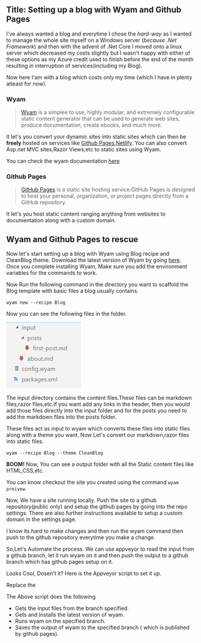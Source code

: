Title: Setting up a blog with Wyam and Github Pages
---
 I've always wanted a blog and everytime I chose the *hard-way* as I wanted to manage the whole site myself on a Windows server (*because .Net Framework*) and then with the advent of .Net Core I moved onto a linux server which decreased my costs slightly but I wasn't happy with either of these options as my Azure credit used to finish before the end of the month resulting in interruption of services(including my Blog).
  
  Now here I'am with a blog which costs only my time (which I have in plenty atleast for now).

### Wyam

>[Wyam](https://wyam.io/) is a simplee to use, highly modular, and extremely configurable static content generator that can be used to generate web sites, produce documentation, create ebooks, and much more.

It let's you convert your dynamic sites into static sites which can then be **freely** hosted on services like [Github Pages](https://pages.github.com/),[Netlify](https://www.netlify.com/). You can also convert Asp.net MVC sites,Razor Views,etc to static sites using Wyam.

You can check the wyam documentation [here](www.wyam.io/docs)
### Github Pages
>[GitHub Pages](https://pages.github.com/) is a static site hosting service.GitHub Pages is designed to host your personal, organization, or project pages directly from a GitHub repository. 

It let's you host static content ranging anything from websites to documentation along with a custom domain.
## Wyam and Github Pages to rescue

Now let's start setting up a blog with Wyam using Blog recipe and CleanBlog theme.
Download the latest  version of Wyam by going [here](https://github.com/Wyamio/Wyam/releases). Once you complete installing Wyam, Make sure you add the environment variables for the commands to work.

Now Run the following command in the directory you want to scaffold the Blog template with basic files a blog usually contains.
```
wyam new --recipe Blog
```
Now you can see the following files in the folder.

![](../images/directory.png)


The input directory contains the content files.These files can be markdown files,razor files,etc.If you want add any links in the header, then you would add those files directly into the input folder and for the posts you need to add the markdown files into the posts folder.

These files act as input to wyam which converts these files into static files along with a theme you want. Now Let's convert our markdown,razor files into static files.

```
wyam --recipe Blog --theme CleanBlog
```

**BOOM!** Now, You can see a output folder with all the Static content files like HTML,CSS,etc.

You can know checkout the site you created using the command ```wyam preivew```.

Now, We have a site running locally. Push the site to a github repository(public only) and setup the github pages by going into the repo settings. There are also further instructions available to setup a custom domain in the settings page.

I know its hard to make changes  and then run the wyam command then push to the github repository everytime you make a change.

So,Let's Automate the process. We can use appveyor to read the input from a github branch, let it run wyam on it and then push the output to a github branch which has github pages setup on it.

Looks Cool, Dosen't it? Here is the Appveyor script to set it up.
<script src="https://gist.github.com/Pothulapati/2f4c6b0c8b7c0063df2586180ef2c362.js"></script>

Replace the 

The Above script does the following
* Gets the input files from the branch specified.
* Gets and Installs the latest version of wyam.
* Runs wyam on the specified branch.
* Saves the output of wyam to the specified branch ( which is published by github pages).


























